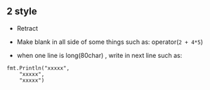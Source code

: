 ## 2 style
* Retract

* Make blank in all side of some things
such as: operator(`2 + 4*5`)

* when one line is long(80char) , write in next line
such as:
```shell
fmt.Println("xxxxx",
	"xxxxx",
	"xxxxx")
```
